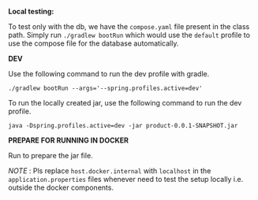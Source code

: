 **Local testing:**

To test only with the db, we have the `compose.yaml` file present in the class path.
Simply run `./gradlew bootRun` which would use the `default` profile to use the compose file for the database automatically.

**DEV**

Use the following command to run the dev profile with gradle.
```
./gradlew bootRun --args='--spring.profiles.active=dev'
```

To run the locally created jar, use the following command to run the dev profile.

```java -Dspring.profiles.active=dev -jar product-0.0.1-SNAPSHOT.jar```

**PREPARE FOR RUNNING IN DOCKER**

Run to prepare the jar file.

_NOTE_ : Pls replace `host.docker.internal` with `localhost` in the `application.properties` files whenever need to test the setup locally i.e. outside the docker components.